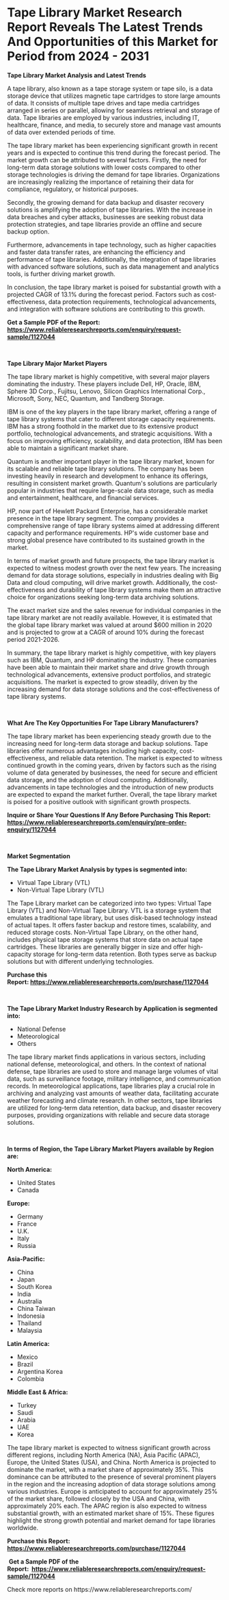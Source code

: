 <p><h1>Tape Library Market Research Report Reveals The Latest Trends And Opportunities of this Market for Period from 2024 - 2031</h1></p><p><strong>Tape Library Market Analysis and Latest Trends</strong></p>
<p><p>A tape library, also known as a tape storage system or tape silo, is a data storage device that utilizes magnetic tape cartridges to store large amounts of data. It consists of multiple tape drives and tape media cartridges arranged in series or parallel, allowing for seamless retrieval and storage of data. Tape libraries are employed by various industries, including IT, healthcare, finance, and media, to securely store and manage vast amounts of data over extended periods of time.</p><p>The tape library market has been experiencing significant growth in recent years and is expected to continue this trend during the forecast period. The market growth can be attributed to several factors. Firstly, the need for long-term data storage solutions with lower costs compared to other storage technologies is driving the demand for tape libraries. Organizations are increasingly realizing the importance of retaining their data for compliance, regulatory, or historical purposes.</p><p>Secondly, the growing demand for data backup and disaster recovery solutions is amplifying the adoption of tape libraries. With the increase in data breaches and cyber attacks, businesses are seeking robust data protection strategies, and tape libraries provide an offline and secure backup option.</p><p>Furthermore, advancements in tape technology, such as higher capacities and faster data transfer rates, are enhancing the efficiency and performance of tape libraries. Additionally, the integration of tape libraries with advanced software solutions, such as data management and analytics tools, is further driving market growth.</p><p>In conclusion, the tape library market is poised for substantial growth with a projected CAGR of 13.1% during the forecast period. Factors such as cost-effectiveness, data protection requirements, technological advancements, and integration with software solutions are contributing to this growth.</p></p>
<p><strong>Get a Sample PDF of the Report:&nbsp; <a href="https://www.reliableresearchreports.com/enquiry/request-sample/1127044">https://www.reliableresearchreports.com/enquiry/request-sample/1127044</a></strong></p>
<p>&nbsp;</p>
<p><strong>Tape Library Major Market Players</strong></p>
<p><p>The tape library market is highly competitive, with several major players dominating the industry. These players include Dell, HP, Oracle, IBM, Sphere 3D Corp., Fujitsu, Lenovo, Silicon Graphics International Corp., Microsoft, Sony, NEC, Quantum, and Tandberg Storage.</p><p>IBM is one of the key players in the tape library market, offering a range of tape library systems that cater to different storage capacity requirements. IBM has a strong foothold in the market due to its extensive product portfolio, technological advancements, and strategic acquisitions. With a focus on improving efficiency, scalability, and data protection, IBM has been able to maintain a significant market share.</p><p>Quantum is another important player in the tape library market, known for its scalable and reliable tape library solutions. The company has been investing heavily in research and development to enhance its offerings, resulting in consistent market growth. Quantum's solutions are particularly popular in industries that require large-scale data storage, such as media and entertainment, healthcare, and financial services.</p><p>HP, now part of Hewlett Packard Enterprise, has a considerable market presence in the tape library segment. The company provides a comprehensive range of tape library systems aimed at addressing different capacity and performance requirements. HP's wide customer base and strong global presence have contributed to its sustained growth in the market.</p><p>In terms of market growth and future prospects, the tape library market is expected to witness modest growth over the next few years. The increasing demand for data storage solutions, especially in industries dealing with Big Data and cloud computing, will drive market growth. Additionally, the cost-effectiveness and durability of tape library systems make them an attractive choice for organizations seeking long-term data archiving solutions.</p><p>The exact market size and the sales revenue for individual companies in the tape library market are not readily available. However, it is estimated that the global tape library market was valued at around $600 million in 2020 and is projected to grow at a CAGR of around 10% during the forecast period 2021-2026.</p><p>In summary, the tape library market is highly competitive, with key players such as IBM, Quantum, and HP dominating the industry. These companies have been able to maintain their market share and drive growth through technological advancements, extensive product portfolios, and strategic acquisitions. The market is expected to grow steadily, driven by the increasing demand for data storage solutions and the cost-effectiveness of tape library systems.</p></p>
<p>&nbsp;</p>
<p><strong>What Are The Key Opportunities For Tape Library Manufacturers?</strong></p>
<p><p>The tape library market has been experiencing steady growth due to the increasing need for long-term data storage and backup solutions. Tape libraries offer numerous advantages including high capacity, cost-effectiveness, and reliable data retention. The market is expected to witness continued growth in the coming years, driven by factors such as the rising volume of data generated by businesses, the need for secure and efficient data storage, and the adoption of cloud computing. Additionally, advancements in tape technologies and the introduction of new products are expected to expand the market further. Overall, the tape library market is poised for a positive outlook with significant growth prospects.</p></p>
<p><strong>Inquire or Share Your Questions If Any Before Purchasing This Report: <a href="https://www.reliableresearchreports.com/enquiry/pre-order-enquiry/1127044">https://www.reliableresearchreports.com/enquiry/pre-order-enquiry/1127044</a></strong></p>
<p>&nbsp;</p>
<p><strong>Market Segmentation</strong></p>
<p><strong>The Tape Library Market Analysis by types is segmented into:</strong></p>
<p><ul><li>Virtual Tape Library (VTL)</li><li>Non-Virtual Tape Library (VTL)</li></ul></p>
<p><p>The Tape Library market can be categorized into two types: Virtual Tape Library (VTL) and Non-Virtual Tape Library. VTL is a storage system that emulates a traditional tape library, but uses disk-based technology instead of actual tapes. It offers faster backup and restore times, scalability, and reduced storage costs. Non-Virtual Tape Library, on the other hand, includes physical tape storage systems that store data on actual tape cartridges. These libraries are generally bigger in size and offer high-capacity storage for long-term data retention. Both types serve as backup solutions but with different underlying technologies.</p></p>
<p><strong>Purchase this Report:&nbsp;<a href="https://www.reliableresearchreports.com/purchase/1127044">https://www.reliableresearchreports.com/purchase/1127044</a></strong></p>
<p>&nbsp;</p>
<p><strong>The Tape Library Market Industry Research by Application is segmented into:</strong></p>
<p><ul><li>National Defense</li><li>Meteorological</li><li>Others</li></ul></p>
<p><p>The tape library market finds applications in various sectors, including national defense, meteorological, and others. In the context of national defense, tape libraries are used to store and manage large volumes of vital data, such as surveillance footage, military intelligence, and communication records. In meteorological applications, tape libraries play a crucial role in archiving and analyzing vast amounts of weather data, facilitating accurate weather forecasting and climate research. In other sectors, tape libraries are utilized for long-term data retention, data backup, and disaster recovery purposes, providing organizations with reliable and secure data storage solutions.</p></p>
<p>&nbsp;</p>
<p><strong>In terms of Region, the Tape Library Market Players available by Region are:</strong></p>
<p>
    <p> <strong> North America: </strong>
        <ul>
            <li>United States</li>
            <li>Canada</li>
        </ul>
        </p> 
    <p> <strong> Europe: </strong>
        <ul>
            <li>Germany</li>
            <li>France</li>
            <li>U.K.</li>
            <li>Italy</li>
            <li>Russia</li>
        </ul>
        </p> 
    <p> <strong> Asia-Pacific: </strong>
        <ul>
            <li>China</li>
            <li>Japan</li>
            <li>South Korea</li>
            <li>India</li>
            <li>Australia</li>
            <li>China Taiwan</li>
            <li>Indonesia</li>
            <li>Thailand</li>
            <li>Malaysia</li>
        </ul>
        </p> 
    <p> <strong> Latin America: </strong>
        <ul>
            <li>Mexico</li>
            <li>Brazil</li>
            <li>Argentina Korea</li>
            <li>Colombia</li>
        </ul>
        </p> 
    <p> <strong> Middle East & Africa: </strong>
        <ul>
            <li>Turkey</li>
            <li>Saudi</li>
            <li>Arabia</li>
            <li>UAE</li>
            <li>Korea</li>
        </ul>
    </p>
    </p>
<p><p>The tape library market is expected to witness significant growth across different regions, including North America (NA), Asia Pacific (APAC), Europe, the United States (USA), and China. North America is projected to dominate the market, with a market share of approximately 35%. This dominance can be attributed to the presence of several prominent players in the region and the increasing adoption of data storage solutions among various industries. Europe is anticipated to account for approximately 25% of the market share, followed closely by the USA and China, with approximately 20% each. The APAC region is also expected to witness substantial growth, with an estimated market share of 15%. These figures highlight the strong growth potential and market demand for tape libraries worldwide.</p></p>
<p><strong>Purchase this Report: <a href="https://www.reliableresearchreports.com/purchase/1127044">https://www.reliableresearchreports.com/purchase/1127044</a></strong></p>
<p>&nbsp;<strong>Get a Sample PDF of the Report:&nbsp;&nbsp;<a href="https://www.reliableresearchreports.com/enquiry/request-sample/1127044">https://www.reliableresearchreports.com/enquiry/request-sample/1127044</a></strong></p>
<p><strong></strong></p>
<p>Check more reports on https://www.reliableresearchreports.com/</p>